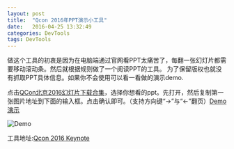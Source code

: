 ```yaml
---
layout: post
title:  "Qcon 2016年PPT演示小工具"
date:   2016-04-25 13:32:49
categories: DevTools
tags: DevTools
---
```


做这个工具的初衷是因为在电脑端通过官网看PPT太痛苦了，每翻一张幻灯片都需要移动滚动条。然后就根据规则做了一个阅读PPT的工具。
为了保留版权也就没有抓取PPT具体信息。如果你不会使用可以看一看做的演示demo.

点击[QCon北京2016幻灯片下载合集](http://ppt.geekbang.org/)，选择你想看的ppt。先打开，然后复制第一张图片地址到下面的输入框。点击确认即可。（支持方向键“→”与“←”翻页）[Demo演示](http://7xtcs7.com2.z0.glb.clouddn.com/two.gif)

![Demo](http://7xtcs7.com2.z0.glb.clouddn.com/two.gif)

工具地址:[Qcon 2016 Keynote](/demo/qcon.html)
